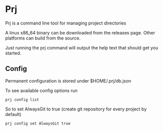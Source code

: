 # Prj

Prj is a command line tool for managing project directories

A linux x86_64 binary can be downloaded from the releases page. Other platforms can build from the source.

Just running the prj command will output the help text that should get you started.

## Config

Permanent configuration is stored under $HOME/.prj/db.json

To see available config options run

    prj config list
    
So to set AlwaysGit to true (create git repository for every project by default)

    prj config set AlwaysGit true

